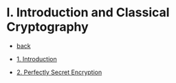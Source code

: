 # I. Introduction and Classical Cryptography

- [back](../cryptography.md)

- [1. Introduction](introduction/introduction.md)
- [2. Perfectly Secret Encryption](pse/pse.md)